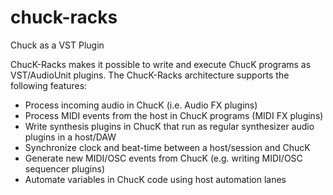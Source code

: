 # chuck-racks
Chuck as a VST Plugin

ChucK-Racks makes it possible to write and execute ChucK programs as VST/AudioUnit plugins. The ChucK-Racks architecture supports the following features:

* Process incoming audio in ChucK (i.e. Audio FX plugins)
* Process MIDI events from the host in ChucK programs (MIDI FX plugins)
* Write synthesis plugins in ChucK that run as regular synthesizer audio plugins in a host/DAW
* Synchronize clock and beat-time between a host/session and ChucK
* Generate new MIDI/OSC events from ChucK (e.g. writing MIDI/OSC sequencer plugins)
* Automate variables in ChucK code using host automation lanes

